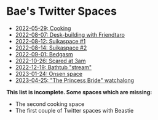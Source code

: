# Bae's Twitter Spaces

* [2022-05-29: Cooking](https://files.catbox.moe/ikaghv.m4a)
* [2022-08-07: Desk-building with Friendtaro](https://files.catbox.moe/q8onov.m4a)
* [2022-08-12: Suikaspace #1](https://files.catbox.moe/sfckv5.m4a)
* [2022-08-14: Suikaspace #2](https://files.catbox.moe/rvbntp.m4a)
* [2022-09-01: Bedgasm](https://files.catbox.moe/36qaqs.m4a)
* [2022-10-26: Scared at 3am](https://files.catbox.moe/fjbl5c.m4a)
* [2022-12-19: Bathtub "stream"](https://files.catbox.moe/eand92.m4a)
* [2023-01-24: Onsen space](https://files.catbox.moe/ikw15w.mp3)
* [2023-04-25: "The Princess Bride" watchalong](https://files.catbox.moe/wx3m2q.m4a)

**This list is incomplete. Some spaces which are missing:**

* The second cooking space
* The first couple of Twitter spaces with Beastie